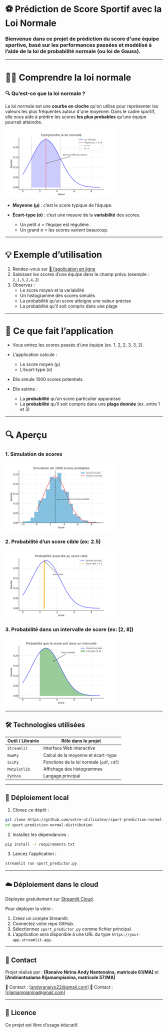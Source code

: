 # ⚽ Prédiction de Score Sportif avec la Loi Normale

### Bienvenue dans ce projet de prédiction du score d'une équipe sportive, basé sur **les performances passées** et modélisé à l’aide de la **loi de probabilité normale (ou loi de Gauss)**.

---

# 🧑‍🏫 Comprendre la loi normale

### 🔍 Qu’est-ce que la **loi normale** ?

La loi normale est une **courbe en cloche** qu'on utilise pour représenter les valeurs les plus fréquentes autour d'une moyenne. Dans le cadre sportif, elle nous aide à prédire les scores **les plus probables** qu’une équipe pourrait atteindre.

![Loi Normale](assets/gauss_curve.png)

- **Moyenne (μ)** : c’est le score typique de l’équipe.
- **Écart-type (σ)** : c’est une mesure de la **variabilité** des scores.

  - Un petit σ = l’équipe est régulière.
  - Un grand σ = les scores varient beaucoup.

---

# 💡 Exemple d’utilisation

1. Rendez-vous sur [🔗 l’application en ligne](https://sport-prediction.streamlit.app)
2. Saisissez les scores d’une équipe dans le champ prévu (exemple : `2,1,3,2,4,2`)
3. Observez :
   - Le score moyen et la variabilité
   - Un histogramme des scores simulés
   - La probabilité qu’un score atteigne une valeur précise
   - La probabilité qu’il soit compris dans une plage

---

# 🧠 Ce que fait l’application

- Vous entrez les scores passés d’une équipe (ex. 1, 2, 2, 3, 3, 2).
- L’application calcule :

  - Le score moyen (μ)
  - L’écart-type (σ)

- Elle simule 1000 scores potentiels.
- Elle estime :

  - La **probabilité** qu’un score particulier apparaisse
  - La **probabilité** qu’il soit compris dans une **plage donnée** (ex. entre 1 et 3)

---

# 🔍 Aperçu

### 1. Simulation de scores

![Simulation](assets/sim1.png)

### 2. Probabilité d’un score cible (ex: 2.5)

![Score cible](assets/score1.png)

### 3. Probabilité dans un intervalle de score (ex: [2, 8])

![Intervalle](assets/int1.png)

---

## 🛠️ Technologies utilisées

| Outil / Librairie | Rôle dans le projet                        |
| ----------------- | ------------------------------------------ |
| `Streamlit`       | Interface Web interactive                  |
| `NumPy`           | Calcul de la moyenne et écart-type         |
| `SciPy`           | Fonctions de la loi normale (`pdf`, `cdf`) |
| `Matplotlib`      | Affichage des histogrammes                 |
| `Python`          | Langage principal                          |

---

## 🚀 Déploiement local

1. Clonez ce dépôt :

```bash
git clone https://github.com/votre-utilisateur/sport-prediction-normal-distribution.git
cd sport-prediction-normal-distribution
```

2. Installez les dépendances :

```bash
pip install -r requirements.txt
```

3. Lancez l'application :

```bash
streamlit run sport_predictor.py
```

---

## ☁️ Déploiement dans le cloud

Déployée gratuitement sur [Streamlit Cloud](https://streamlit.io/cloud).

Pour déployer la vôtre :

1. Créez un compte Streamlit.
2. Connectez votre repo GitHub.
3. Sélectionnez `sport_predictor.py` comme fichier principal.
4. L’application sera disponible à une URL du type `https://your-app.streamlit.app`.

---

## 📧 Contact

Projet réalisé par : 
**[Ranaivo Nirina Andy Nantenaina, matricule 61/MA]** et 
**[Andriantsalama Rijamampianina, matricule 57/MA]**

📩 Contact : \[[andyranaivo22@gmail.com](mailto:andyranaivo861@gmail.com)]
📩 Contact : \[[rijamampianina@gmail.com](mailto:rijamampianina@gmail.com)]

---

## 📄 Licence

Ce projet est libre d’usage éducatif.
